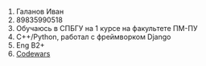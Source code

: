 1. Галанов Иван
2. 89835990518
3. Обучаюсь в СПБГУ на 1 курсе на факультете ПМ-ПУ
4. С++/Python, работал с фреймворком Django
5. Eng B2+
6. [Codewars](https://www.codewars.com/users/Vina_AH)
